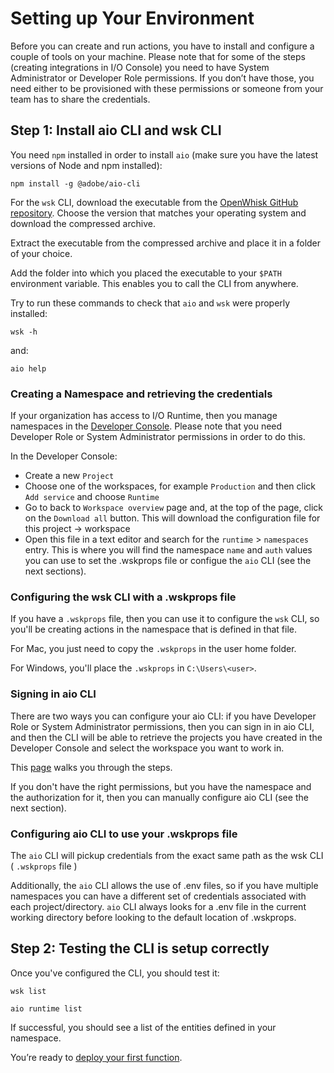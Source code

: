 # Setting up Your Environment

Before you can create and run actions, you have to install and configure a couple of tools on your machine. Please note that for some of the steps (creating integrations in I/O Console) you need to have System Administrator or Developer Role permissions. If you don&rsquo;t have those, you need either to be provisioned with these permissions or someone from your team has to share the credentials.

## Step 1: Install aio CLI and wsk CLI

You need `npm` installed in order to install `aio` (make sure you have the latest versions of Node and npm installed):

`npm install -g @adobe/aio-cli`

For the `wsk` CLI, download the executable from the [OpenWhisk GitHub repository](https://github.com/apache/incubator-openwhisk-cli/releases). Choose the version that matches your operating system and download the compressed archive.

Extract the executable from the compressed archive and place it in a folder of your choice.

Add the folder into which you placed the executable to your `$PATH` environment variable. This enables you to call the CLI from anywhere.

Try to run these commands to check that `aio` and `wsk` were properly installed:

`wsk -h`

and:

`aio help`

### Creating a Namespace and retrieving the credentials

If your organization has access to I/O Runtime, then you manage namespaces in the [Developer Console](https://developer.adobe.com/developer-console/). Please note that you need Developer Role or System Administrator permissions in order to do this.

In the Developer Console:
* Create a new `Project`
* Choose one of the workspaces, for example `Production` and then click `Add service` and choose `Runtime` 
* Go to back to `Workspace overview` page and, at the top of the page, click on the `Download all` button. This will download the configuration file for this project -> workspace
* Open this file in a text editor and search for the `runtime` > `namespaces` entry. This is where you will find the namespace `name` and `auth` values you can use to set the .wskprops file or configue the `aio` CLI (see the next sections). 

### Configuring the wsk CLI with a .wskprops file

If you have a `.wskprops` file, then you can use it to configure the `wsk` CLI, so you'll be creating actions in the namespace that is defined in that file.

For Mac, you just need to copy the `.wskprops` in the user home folder.

For Windows, you'll place the `.wskprops` in `C:\Users\<user>`.

### Signing in aio CLI 

There are two ways you can configure your aio CLI: if you have Developer Role or System Administrator permissions, then you can sign in in aio CLI, and then the CLI will be able to retrieve the projects you have created in the Developer Console and select the workspace you want to work in.

This [page](https://developer.adobe.com/app-builder/docs/getting_started/first_app/#3-signing-in-from-cli) walks you through the steps.

If you don't have the right permissions, but you have the namespace and the authorization for it, then you can manually configure aio CLI (see the next section).

### Configuring aio CLI to use your .wskprops file

The `aio` CLI will pickup credentials from the exact same path as the wsk CLI ( `.wskprops` file )

Additionally, the `aio` CLI allows the use of .env files, so if you have multiple namespaces you can have a different set of credentials associated with each project/directory.  `aio` CLI always looks for a .env file in the current working directory before looking to the default location of .wskprops.


## Step 2: Testing the CLI is setup correctly

Once you've configured the CLI, you should test it:

`wsk list`

`aio runtime list`

If successful, you should see a list of the entities defined in your namespace.

You&rsquo;re ready to [deploy your first function](deploy.md).
